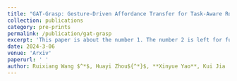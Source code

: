 ```yaml
---
title: "GAT-Grasp: Gesture-Driven Affordance Transfer for Task-Aware Robotic Grasping"
collection: publications
category: pre-prints
permalink: /publication/gat-grasp
excerpt: 'This paper is about the number 1. The number 2 is left for future work.'
date: 2024-3-06
venue: 'Arxiv'
paperurl: ' '
author: Ruixiang Wang $^*$, Huayi Zhou${^*}$, **Xinyue Yao**, Kui Jia 
---
```

